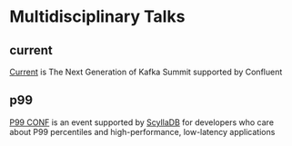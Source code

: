 # Multidisciplinary Talks

## current

[Current](https://2022.currentevent.io/website/39543/welcome/) is The Next Generation of Kafka Summit supported by Confluent

## p99

[P99 CONF](https://www.p99conf.io/) is an event supported by [ScyllaDB](https://www.scylladb.com/) for developers who care about P99 percentiles and high-performance, low-latency applications

